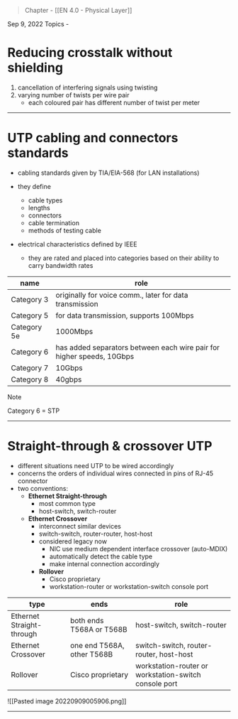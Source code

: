 >Chapter - [[EN 4.0 - Physical Layer]]

Sep 9, 2022
Topics - 

# Reducing crosstalk without shielding
1. cancellation of interfering signals using twisting
2. varying number of twists per wire pair
	- each coloured pair has different number of twist per meter

---
# UTP cabling and connectors standards
- cabling standards given by TIA/EIA-568 (for LAN installations)
- they define
	- cable types
	- lengths
	- connectors
	- cable termination
	- methods of testing cable

- electrical characteristics defined by IEEE
	- they are rated and placed into categories based on their ability to carry bandwidth rates

| name        | role                                                                  |
| ----------- | --------------------------------------------------------------------- |
| Category 3  | originally for voice comm., later for data transmission               |
| Category 5  | for data transmission, supports 100Mbps                               |
| Category 5e | 1000Mbps                                                              |
| Category 6  | has added separators between each wire pair for higher speeds, 10Gbps | 
| Category 7  | 10Gbps                                                                |
| Category 8  | 40gbps                                                                |

>[!NOTE]
>Category 6 = STP

---
# Straight-through & crossover UTP
- different situations need UTP to be wired accordingly
- concerns the orders of individual wires connected in pins of RJ-45 connector
- two conventions:
	- **Ethernet Straight-through**
		- most common type
		- host-switch, switch-router
	- **Ethernet Crossover**
		- interconnect similar devices
		- switch-switch, router-router, host-host
		- considered legacy now
			- NIC use medium dependent interface crossover (auto-MDIX)
			- automatically detect the cable type
			- make internal connection accordingly
		- **Rollover**
			- Cisco proprietary
			- workstation-router or workstation-switch console port

| type                      | ends                       | role                                                  |
| ------------------------- | -------------------------- | ----------------------------------------------------- |
| Ethernet Straight-through | both ends T568A or T568B   | host-switch, switch-router                            |
| Ethernet Crossover        | one end T568A, other T568B | switch-switch, router-router, host-host               |
| Rollover                  | Cisco proprietary          | workstation-router or workstation-switch console port |

![[Pasted image 20220909005906.png]]

---
